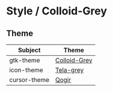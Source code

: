 

# Style / Colloid-Grey


## Theme

| Subject | Theme |
| --- | --- |
| gtk-theme | [Colloid-Grey](https://github.com/vinceliuice/Colloid-gtk-theme) |
| icon-theme | [Tela-grey](https://github.com/vinceliuice/Tela-icon-theme) |
| cursor-theme | [Qogir](https://github.com/vinceliuice/Qogir-icon-theme/tree/master/src/cursors) |
